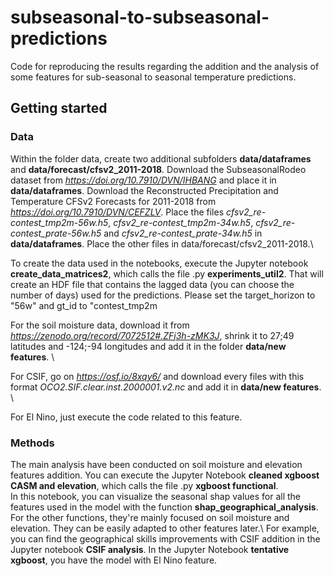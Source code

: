 # subseasonal-to-subseasonal-predictions

Code for reproducing the results regarding the addition and the analysis of some features for sub-seasonal to seasonal temperature predictions. 

## Getting started 

### Data


Within the folder data, create two additional subfolders **data/dataframes** and **data/forecast/cfsv2_2011-2018**.
Download the SubseasonalRodeo dataset from _https://doi.org/10.7910/DVN/IHBANG_ and place it in **data/dataframes**.
Download the Reconstructed Precipitation and Temperature CFSv2 Forecasts for 2011-2018 from _https://doi.org/10.7910/DVN/CEFZLV_. Place the files _cfsv2_re-contest_tmp2m-56w.h5_, _cfsv2_re-contest_tmp2m-34w.h5_, _cfsv2_re-contest_prate-56w.h5_ and _cfsv2_re-contest_prate-34w.h5_ in **data/dataframes**. Place the other files in data/forecast/cfsv2_2011-2018.\

To create the data used in the notebooks, execute the Jupyter notebook **create_data_matrices2**, which calls the file .py **experiments_util2**. That will create an HDF file that contains the lagged data (you can choose the number of days) used for the predictions. Please set the target_horizon to "56w" and gt_id to "contest_tmp2m

For the soil moisture data, download it from _https://zenodo.org/record/7072512#.ZFj3h-zMK3J_, shrink it to 27;49 latitudes and -124;-94 longitudes and add it in the folder **data/new features**. \

For CSIF, go on _https://osf.io/8xqy6/_ and download every files with this format _OCO2.SIF.clear.inst.2000001.v2.nc_ and add it in **data/new features**. \

For El Nino, just execute the code related to this feature. 

### Methods

The main analysis have been conducted on soil moisture and elevation features addition. You can execute the Jupyter Notebook **cleaned xgboost CASM and elevation**, which calls the file .py **xgboost functional**.  \
In this notebook, you can visualize the seasonal shap values for all the features used in the model with the function **shap_geographical_analysis**. For the other functions, they're mainly focused on soil moisture and elevation. They can be easily adapted to other features later.\ 
For example, you can find the geographical skills improvements with CSIF addition in the Jupyter notebook **CSIF analysis**. In the Jupyter Notebook **tentative xgboost**, you have the model with El Nino feature.

